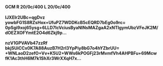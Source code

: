 #### GCM R 20/0c/400 L 20/0c/400
**IJXElr2UBc+qgDvz**<br/>**yowbFG1S8RZsHox+UfuPZ7WDDKcB5cEQRD7bEg0o9rc=**<br/>**0pSgi9xoj65ysg+6LLD7IcVciusByaNlNsMAZgaA2xNTIgymUbzVFeJK2M/dOEZXOFYmtE2O4d6Zkj9p...**<br/><br/>
**nzV1GPVAVb47zzRf**<br/>**bkjSUiCCx0K7A88AuzB7H2rI3YpPiy8bG7o4hYZbrUU=**<br/>**+WNLaoD2zefO+Vv+K5U2+WWs6kPOGFj23rMvmfVh4AHPBFu+69McwfK1Ac3thH6M7k1ShXr3WrXXqH7x...**